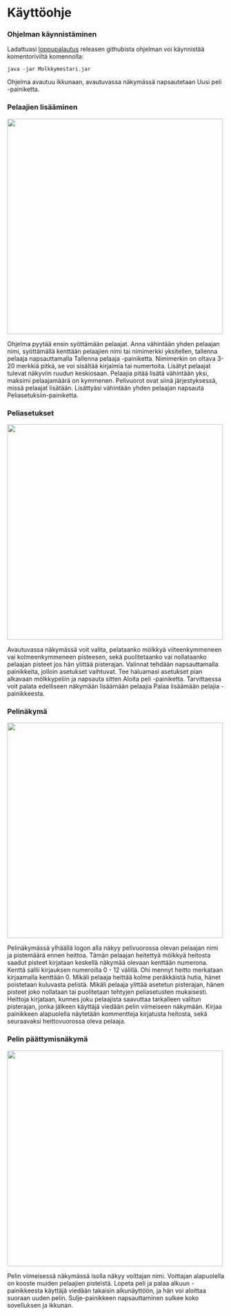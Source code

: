 # Käyttöohje
### Ohjelman käynnistäminen
Ladattuasi [loppupalautus](https://github.com/palovpet/ot-harjoitustyo/releases/tag/loppupalautus) releasen githubista ohjelman voi käynnistää komentoriviltä komennolla:
```
java -jar Molkkymestari.jar
```

Ohjelma avautuu ikkunaan, avautuvassa näkymässä napsautetaan Uusi peli -painiketta. 

### Pelaajien lisääminen
<img src="https://github.com/palovpet/ot-harjoitustyo/blob/master/dokumentaatio/kuvat/lisaa_pelaaja_final.png" width="500">

Ohjelma pyytää ensin syöttämään pelaajat. Anna vähintään yhden pelaajan nimi, syöttämällä kenttään pelaajien nimi tai nimimerkki yksitellen, tallenna pelaaja napsauttamalla Tallenna pelaaja -painiketta. Nimimerkin on oltava 3-20 merkkiä pitkä, se voi sisältää kirjaimia tai numertoita. Lisätyt pelaajat tulevat näkyviin ruudun keskiosaan. Pelaajia pitää lisätä vähintään yksi, maksimi pelaajamäärä on kymmenen. Pelivuorot ovat siinä järjestyksessä, missä pelaajat lisätään. Lisättyäsi vähintään yhden pelaajan napsauta Peliasetuksiin-painiketta. 

### Peliasetukset
<img src="https://github.com/palovpet/ot-harjoitustyo/blob/master/dokumentaatio/kuvat/peliasetukset_final.png" width="500">

Avautuvassa näkymässä voit valita, pelataanko mölkkyä viiteenkymmeneen vai kolmeenkymmeneen pisteesen, sekä puolitetaanko vai nollataanko pelaajan pisteet jos hän ylittää pisterajan. Valinnat tehdään napsauttamalla painikkeita, jolloin asetukset vaihtuvat. Tee haluamasi asetukset pian alkavaan mölkkypeliin ja napsauta sitten Aloita peli -painiketta. Tarvittaessa voit palata edelliseen näkymään lisäämään pelaajia Palaa lisäämään pelajia -painikkeesta. 

### Pelinäkymä
<img src="https://github.com/palovpet/ot-harjoitustyo/blob/master/dokumentaatio/kuvat/pelinakyma_final.png" width="500">

Pelinäkymässä ylhäällä logon alla näkyy pelivuorossa olevan pelaajan nimi ja pistemäärä ennen heittoa. Tämän pelaajan heitettyä mölkkyä heitosta saadut pisteet kirjataan keskellä näkymää olevaan kenttään numerona. Kenttä sallii kirjauksen numeroilla 0 - 12 välillä. Ohi mennyt heitto merkataan kirjaamalla kenttään 0. Mikäli pelaaja heittää kolme peräkkäistä hutia, hänet poistetaan kuluvasta pelistä. Mikäli pelaaja ylittää asetetun pisterajan, hänen pisteet joko nollataan tai puolitetaan tehtyjen peliasetusten mukaisesti. Heittoja kirjataan, kunnes joku pelaajista saavuttaa tarkalleen valitun pisterajan, jonka jälkeen käyttäjä viedään pelin viimeiseen näkymään. Kirjaa painikkeen alapuolella näytetään kommentteja kirjatusta heitosta, sekä seuraavaksi heittovuorossa oleva pelaaja.

### Pelin päättymisnäkymä
<img src="https://github.com/palovpet/ot-harjoitustyo/blob/master/dokumentaatio/kuvat/pistetaulukko_final.png" width="500">

Pelin viimeisessä näkymässä isolla näkyy voittajan nimi. Voittajan alapuolella on kooste muiden pelaajien pisteistä. Lopeta peli ja palaa alkuun -painikkeesta käyttäjä viedään takaisin alkunäyttöön, ja hän voi aloittaa suoraan uuden pelin. Sulje-painikkeen napsauttaminen sulkee koko sovelluksen ja ikkunan.
